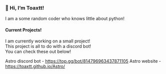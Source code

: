 ### 👋 Hi, I’m Toaxtt!

I am a some random coder who knows little about python!


#### Current Projects!

I am currently working on a small project!<br/>
This project is all to do with a discord bot!<br/>
You can check these out below!

Astro discord bot - https://top.gg/bot/814796963437871105
Astro website - https://toaxtt.github.io/Astro/
